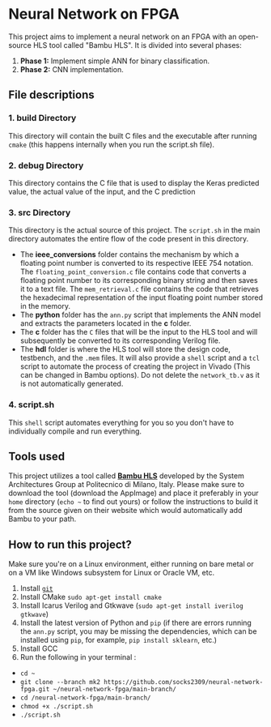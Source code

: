 # Neural Network on FPGA

This project aims to implement a neural network on an FPGA with an open-source HLS tool called "Bambu HLS". It is divided into several phases:

1. **Phase 1:** Implement simple ANN for binary classification.
2. **Phase 2:** CNN implementation.

## File descriptions

### 1. build Directory
This directory will contain the built C files and the executable after running `cmake` (this happens internally when you run the script.sh file). 

### 2.  debug Directory
This directory contains the C file that is used to display the Keras predicted value, the actual value of the input, and the C prediction 

### 3. src Directory

This directory is the actual source of this project. The `script.sh` in the main directory automates the entire flow of the code present in this directory.

- The **ieee_conversions** folder contains the mechanism by which a floating point number is converted to its respective IEEE 754 notation. The `floating_point_conversion.c` file contains code that converts a floating point number to its corresponding binary string and then saves it to a text file. The `mem_retrieval.c` file contains the code that retrieves the hexadecimal representation of the input floating point number stored in the memory.
- The **python** folder has the `ann.py` script that implements the ANN model and extracts the parameters located in the **c** folder.
- The **c** folder has the `C` files that will be the input to the HLS tool and will subsequently be converted to its corresponding Verilog file.
- The **hdl** folder is where the HLS tool will store the design code, testbench, and the `.mem` files. It will also provide a `shell` script and a `tcl` script to automate the process of creating the project in Vivado (This can be changed in Bambu options). Do not delete the `network_tb.v` as it is not automatically generated.

### 4. script.sh

This `shell` script automates everything for you so you don't have to individually compile and run everything.

## Tools used

This project utilizes a tool called [**Bambu HLS**](https://panda.deib.polimi.it/?page_id=31) developed by the System Architectures Group at Politecnico di Milano, Italy. Please make sure to download the tool (download the AppImage) and place it preferably in your `home` directory (`echo ~` to find out yours) or follow the instructions to build it from the source given on their website which would automatically add Bambu to your path.

## How to run this project?

Make sure you're on a Linux environment, either running on bare metal or on a VM like Windows subsystem for Linux or Oracle VM, etc.

1. Install [`git`](https://git-scm.com/book/en/v2/Getting-Started-Installing-Git)
2. Install CMake `sudo apt-get install cmake`
3. Install Icarus Verilog and Gtkwave (`sudo apt-get install iverilog gtkwave`)
4. Install the latest version of Python and `pip` (if there are errors running the `ann.py` script, you may be missing the dependencies, which can be installed using `pip`, for example, `pip install sklearn`, etc.)
5. Install GCC
6. Run the following in your terminal :
- `cd ~`
- `git clone --branch mk2 https://github.com/socks2309/neural-network-fpga.git ~/neural-network-fpga/main-branch/`
- `cd /neural-network-fpga/main-branch/`
- `chmod +x ./script.sh`
- `./script.sh`
